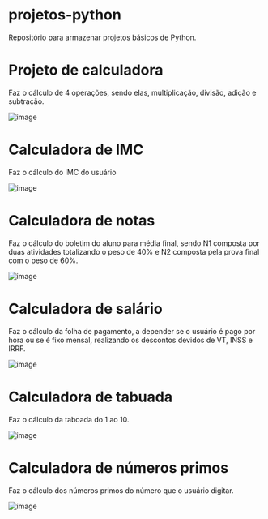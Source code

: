 # projetos-python
Repositório para armazenar projetos básicos de Python.

# Projeto de calculadora
Faz o cálculo de 4 operações, sendo elas, multiplicação, divisão, adição e subtração.

![image](https://github.com/rafael-marques15/projetos-python/assets/127262823/dd24f384-5389-4328-a2db-8dfbb3388dfa)

# Calculadora de IMC
Faz o cálculo do IMC do usuário

![image](https://github.com/rafael-marques15/projetos-python/assets/127262823/473b3e57-3d3d-4835-b00d-171da3765d57)

# Calculadora de notas
Faz o cálculo do boletim do aluno para média final, sendo N1 composta por duas atividades totalizando o peso de 40% e N2 composta pela prova final com o peso de 60%.

![image](https://github.com/rafael-marques15/projetos-python/assets/127262823/d5dd5779-21ef-4768-ae77-d0d7bb41f800)

# Calculadora de salário
Faz o cálculo da folha de pagamento, a depender se o usuário é pago por hora ou se é fixo mensal, realizando os descontos devidos de VT, INSS e IRRF.

![image](https://github.com/rafael-marques15/projetos-python/assets/127262823/fe808f7f-9bee-4e1a-9055-c48b7a654e87)

# Calculadora de tabuada
Faz o cálculo da taboada do 1 ao 10.

![image](https://github.com/rafael-marques15/projetos-python/assets/127262823/23d015a4-915d-4f43-9cf1-eb6f62d03b52)

# Calculadora de números primos
Faz o cálculo dos números primos do número que o usuário digitar.

![image](https://github.com/rafael-marques15/projetos-python/assets/127262823/145da4dc-09c5-4bec-9944-ab5b535f4b2f)
